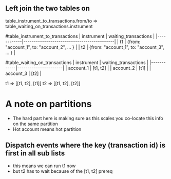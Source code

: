 ## Left join the two tables on 
table_instrument_to_transactions.from/to => table_waiting_on_transactions.instrument

#table_instrument_to_transactions
| instrument | waiting_transactions                       |
|------------|--------------------------------------------|
| t1         | {from: "account_1", to: "account_2", ... } |
| t2         | {from: "account_1", to: "account_3", ... } |

#table_waiting_on_transactions
| instrument | waiting_transactions |
|------------|----------------------|
| account_1  | [t1, t2]             |
| account_2  | [t1]                 |
| account_3  | [t2]                 |


t1 => [[t1, t2], [t1]]
t2 => [[t1, t2], [t2]]

# A note on partitions
- The hard part here is making sure as this scales you co-locate this info on the same partition
- Hot account means hot partition

## Dispatch events where the key (transaction id) is first in all sub lists
- this means we can run t1 now
- but t2 has to wait because of the [t1, t2] prereq